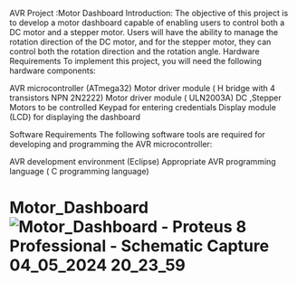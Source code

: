 AVR Project :Motor Dashboard
Introduction: The objective of this project is to develop a motor dashboard capable of enabling users to control both a DC motor and a stepper motor. Users will have the ability to manage the rotation direction of the DC motor, and for the stepper motor, they can control both the rotation direction and the rotation angle.
Hardware Requirements
To implement this project, you will need the following hardware components:

AVR microcontroller (ATmega32)
Motor driver module ( H bridge with 4 transistors NPN 2N2222)
Motor driver module ( ULN2003A)
DC ,Stepper  Motors to be controlled
Keypad for entering credentials
Display module (LCD) for displaying the dashboard

Software Requirements
The following software tools are required for developing and programming the AVR microcontroller:

AVR development environment (Eclipse)
Appropriate AVR programming language ( C programming language)





























# Motor_Dashboard![Motor_Dashboard - Proteus 8 Professional - Schematic Capture 04_05_2024 20_23_59](https://github.com/walid31000/Motor_Dashboard/assets/95383146/855f9432-1280-4fec-a3b1-d49e8b3c15e9)
